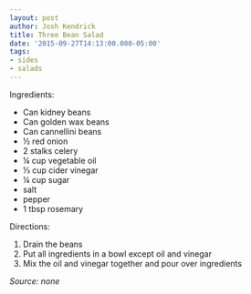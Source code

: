 ```yaml
---
layout: post
author: Josh Kendrick
title: Three Bean Salad
date: '2015-09-27T14:13:00.000-05:00'
tags:
- sides
- salads
---
```


Ingredients:
* Can kidney beans
* Can golden wax beans
* Can cannellini beans
* ½ red onion
* 2 stalks celery
* ¼ cup vegetable oil
* ⅓ cup cider vinegar
* ¼ cup sugar
* salt
* pepper
* 1 tbsp rosemary

Directions:
1. Drain the beans
2. Put all ingredients in a bowl except oil and vinegar
3. Mix the oil and vinegar together and pour over ingredients

*Source: none*